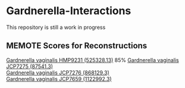# Gardnerella-Interactions


This repository is still a work in progress


## MEMOTE Scores for Reconstructions
[Gardnerella vaginalis HMP9231 (525328.13)](https://emmamglass.github.io/GardnerellaPangenomeMEMOTE.io/525328.13.sbml.html) 85%
[Gardnerella vaginalis JCP7275 (87541.3)](https://emmamglass.github.io/GardnerellaPangenomeMEMOTE.io/87541.3.sbml.html)  
[Gardnerella vaginalis JCP7276 (868129.3)](https://emmamglass.github.io/GardnerellaPangenomeMEMOTE.io/868129.3.sbml.html)  
[Gardnerella vaginalis JCP7659 (1122992.3)](https://emmamglass.github.io/GardnerellaPangenomeMEMOTE.io/1122992.3.sbml.html)  

